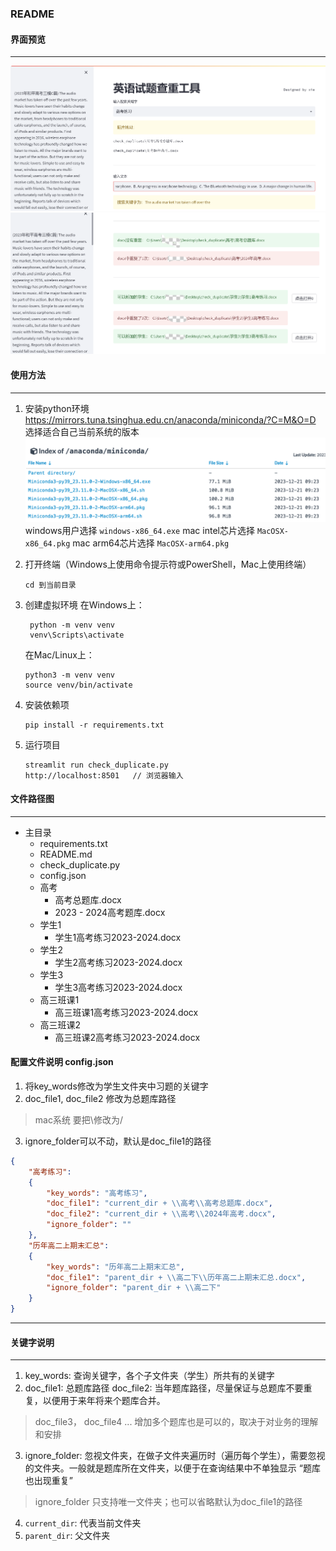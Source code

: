 
### README

#### 界面预览

----

![prevview1](<CleanShot 2023-12-28 at 09.06.32@2x.png>)
![preview2](<CleanShot 2023-12-28 at 09.06.49@2x_副本.png>)
#### 使用方法
---
1. 安装python环境
https://mirrors.tuna.tsinghua.edu.cn/anaconda/miniconda/?C=M&O=D
选择适合自己当前系统的版本
![清华大学镜像](<CleanShot 2023-12-26 at 11.36.57.png>)
windows用户选择 ``windows-x86_64.exe``
mac intel芯片选择 ``MacOSX-x86_64.pkg``
mac arm64芯片选择 ``MacOSX-arm64.pkg``


2. 打开终端（Windows上使用命令提示符或PowerShell，Mac上使用终端）
   ```shell
   cd 到当前目录
   ```

3. 创建虚拟环境
   在Windows上：
   ```shell
    python -m venv venv
    venv\Scripts\activate
   ```

    在Mac/Linux上：
    ```shell
    python3 -m venv venv
    source venv/bin/activate
    ```
  
  4. 安装依赖项
     ```shell
     pip install -r requirements.txt
     ```
  5. 运行项目
     ```shell
     streamlit run check_duplicate.py
     http://localhost:8501   // 浏览器输入
     ```
#### 文件路径图
----
- 主目录
  - requirements.txt
  - README.md
  - check_duplicate.py
  - config.json
  - 高考
    - 高考总题库.docx
    - 2023 - 2024高考题库.docx
  - 学生1
    - 学生1高考练习2023-2024.docx
  - 学生2
    - 学生2高考练习2023-2024.docx
  - 学生3
    - 学生3高考练习2023-2024.docx
  - 高三班课1
    - 高三班课1高考练习2023-2024.docx
  - 高三班课2
    - 高三班课2高考练习2023-2024.docx

#### 配置文件说明 config.json
1. 将key_words修改为学生文件夹中习题的关键字
2. doc_file1, doc_file2 修改为总题库路径
  > mac系统 要把\\修改为/
3. ignore_folder可以不动，默认是doc_file1的路径
```json
{
    "高考练习": 
    {
        "key_words": "高考练习",
        "doc_file1": "current_dir + \\高考\\高考总题库.docx",
        "doc_file2": "current_dir + \\高考\\2024年高考.docx",
        "ignore_folder": ""
    },
    "历年高二上期末汇总": 
    {
        "key_words": "历年高二上期末汇总",
        "doc_file1": "parent_dir + \\高二下\\历年高二上期末汇总.docx",
        "ignore_folder": "parent_dir + \\高二下"
    }
}
```
----
#### 关键字说明

----

1. key_words: 查询关键字，各个子文件夹（学生）所共有的关键字
2. doc_file1: 总题库路径
doc_file2: 当年题库路径，尽量保证与总题库不要重复，以便用于来年将来个题库合并。
> doc_file3， doc_file4 ... 增加多个题库也是可以的，取决于对业务的理解和安排

3. ignore_folder: 忽视文件夹，在做子文件夹遍历时（遍历每个学生），需要忽视的文件夹。一般就是题库所在文件夹，以便于在查询结果中不单独显示 “题库也出现重复”
> ignore_folder 只支持唯一文件夹；也可以省略默认为doc_file1的路径

4. ``current_dir``: 代表当前文件夹
5. ``parent_dir``: 父文件夹